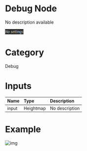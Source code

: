 
Debug Node
==========


No description available



![img](../../images/nodes/Debug_settings.png)


# Category


Debug
# Inputs

|Name|Type|Description|
| :--- | :--- | :--- |
|input|Heightmap|No description|

# Example


![img](../../images/nodes/Debug.png)

